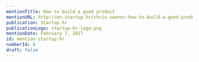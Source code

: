 ```yaml
---
mentionTitle: How to build a good product
mentionURL: http://en.startup.hr/chris-swenor-how-to-build-a-good-product/
publication: Startup.hr
publicationLogo: startup-hr-logo.png
mentionDate: February 7, 2017
id: mention-startup-hr
numberId: 6
draft: false
---
```

